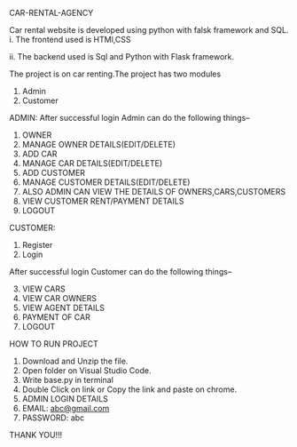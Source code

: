CAR-RENTAL-AGENCY

Car rental website is developed using python with falsk framework and SQL.
i. The frontend used is HTMl,CSS

ii. The backend used is Sql and Python with Flask framework.

The project is on car renting.The project has two modules
1. Admin
2. Customer

ADMIN:
After successful login Admin can do the following things–

1. OWNER
2. MANAGE OWNER DETAILS(EDIT/DELETE)
3. ADD CAR
4. MANAGE CAR DETAILS(EDIT/DELETE)
5. ADD CUSTOMER
6. MANAGE CUSTOMER DETAILS(EDIT/DELETE)
7. ALSO ADMIN CAN VIEW THE DETAILS OF OWNERS,CARS,CUSTOMERS
8. VIEW CUSTOMER RENT/PAYMENT DETAILS
9. LOGOUT

CUSTOMER:
1. Register
2. Login

After successful login Customer can do the following things–

3. VIEW CARS
4. VIEW CAR OWNERS
5. VIEW AGENT DETAILS
6. PAYMENT OF CAR 
7. LOGOUT

HOW TO RUN PROJECT
1. Download and Unzip the file.
2. Open folder on Visual Studio Code.
3. Write base.py in terminal
4. Double Click on link or Copy the link and paste on chrome.
5. ADMIN LOGIN DETAILS
6. EMAIL: abc@gmail.com
7. PASSWORD: abc


THANK YOU!!!
